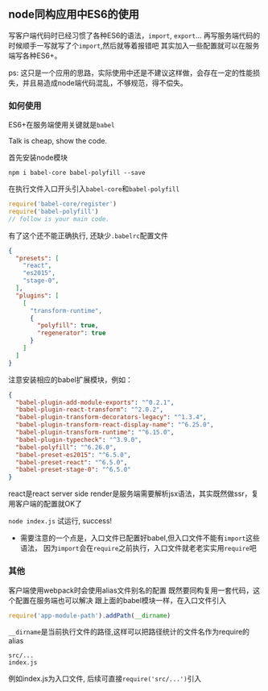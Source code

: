 ## node同构应用中ES6的使用

写客户端代码时已经习惯了各种ES6的语法，`import`, `export`...
再写服务端代码的时候顺手一写就写了个`import`,然后就等着报错吧
其实加入一些配置就可以在服务端写各种ES6+。

ps: 这只是一个应用的思路，实际使用中还是不建议这样做，会存在一定的性能损失，并且易造成node端代码混乱，不够规范，得不偿失。

### 如何使用

ES6+在服务端使用关键就是`babel`

Talk is cheap, show the code.

首先安装node模块

`npm i babel-core babel-polyfill --save`

在执行文件入口开头引入`babel-core`和`babel-polyfill`

```javascript
require('babel-core/register')
require('babel-polyfill')
// follow is your main code.
```

有了这个还不能正确执行, 还缺少`.babelrc`配置文件
```json
{
  "presets": [
    "react",
    "es2015",
    "stage-0",
  ],
  "plugins": [
    [
      "transform-runtime",
      {
        "polyfill": true,
        "regenerator": true
      }
    ]
  ]
}
```
注意安装相应的babel扩展模块，例如：
```json
{
  "babel-plugin-add-module-exports": "^0.2.1",
  "babel-plugin-react-transform": "^2.0.2",
  "babel-plugin-transform-decorators-legacy": "^1.3.4",
  "babel-plugin-transform-react-display-name": "^6.25.0",
  "babel-plugin-transform-runtime": "^6.15.0",
  "babel-plugin-typecheck": "^3.9.0",
  "babel-polyfill": "^6.26.0",
  "babel-preset-es2015": "^6.5.0",
  "babel-preset-react": "^6.5.0",
  "babel-preset-stage-0": "^6.5.0"
}
```
react是react server side render是服务端需要解析jsx语法，其实既然做ssr，复用客户端的配置就OK了

`node index.js` 试运行, success!

* 需要注意的一个点是，入口文件已配置好babel,但入口文件不能有`import`这些语法，
因为`import`会在`require`之前执行，入口文件就老老实实用`require`吧

### 其他

客户端使用webpack时会使用alias文件别名的配置
既然要同构复用一套代码，这个配置在服务端也可以解决
跟上面的babel模块一样，在入口文件引入
```javascript
require('app-module-path').addPath(__dirname)
```
`__dirname`是当前执行文件的路径,这样可以把路径统计的文件名作为require的alias

```
src/...
index.js
```
例如index.js为入口文件, 后续可直接`require('src/...')`引入